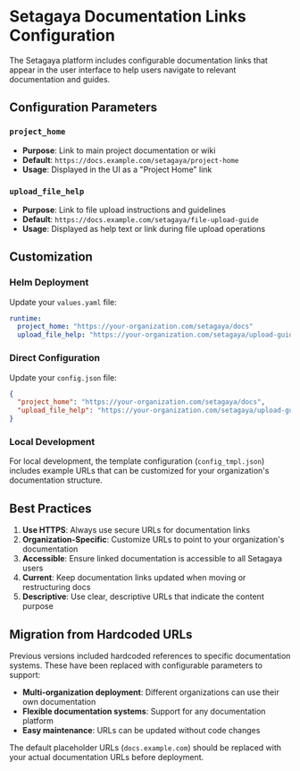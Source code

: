 # Setagaya Documentation Links Configuration

The Setagaya platform includes configurable documentation links that appear in the user interface to help users navigate to relevant documentation and guides.

## Configuration Parameters

### `project_home`
- **Purpose**: Link to main project documentation or wiki
- **Default**: `https://docs.example.com/setagaya/project-home`
- **Usage**: Displayed in the UI as a "Project Home" link

### `upload_file_help`
- **Purpose**: Link to file upload instructions and guidelines
- **Default**: `https://docs.example.com/setagaya/file-upload-guide`
- **Usage**: Displayed as help text or link during file upload operations

## Customization

### Helm Deployment
Update your `values.yaml` file:
```yaml
runtime:
  project_home: "https://your-organization.com/setagaya/docs"
  upload_file_help: "https://your-organization.com/setagaya/upload-guide"
```

### Direct Configuration
Update your `config.json` file:
```json
{
  "project_home": "https://your-organization.com/setagaya/docs",
  "upload_file_help": "https://your-organization.com/setagaya/upload-guide"
}
```

### Local Development
For local development, the template configuration (`config_tmpl.json`) includes example URLs that can be customized for your organization's documentation structure.

## Best Practices

1. **Use HTTPS**: Always use secure URLs for documentation links
2. **Organization-Specific**: Customize URLs to point to your organization's documentation
3. **Accessible**: Ensure linked documentation is accessible to all Setagaya users
4. **Current**: Keep documentation links updated when moving or restructuring docs
5. **Descriptive**: Use clear, descriptive URLs that indicate the content purpose

## Migration from Hardcoded URLs

Previous versions included hardcoded references to specific documentation systems. These have been replaced with configurable parameters to support:

- **Multi-organization deployment**: Different organizations can use their own documentation
- **Flexible documentation systems**: Support for any documentation platform
- **Easy maintenance**: URLs can be updated without code changes

The default placeholder URLs (`docs.example.com`) should be replaced with your actual documentation URLs before deployment.
